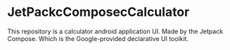 # JetPackcComposecCalculator
This repository is a calculator android application UI. Made by the Jetpack Compose. Which is the Google-provided declarative UI toolkit.




